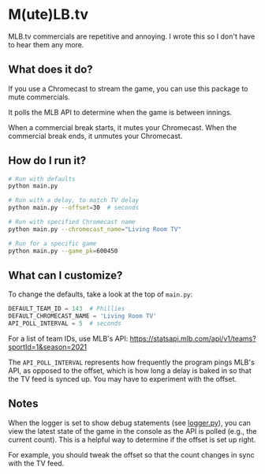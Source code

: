 # M(ute)LB.tv

MLB.tv commercials are repetitive and annoying. I wrote this so I don't have to hear them any more.

## What does it do?

If you use a Chromecast to stream the game, you can use this package to mute commercials.

It polls the MLB API to determine when the game is between innings.

When a commercial break starts, it mutes your Chromecast. When the commercial break ends, it unmutes your Chromecast.

## How do I run it?

```bash
# Run with defaults
python main.py

# Run with a delay, to match TV delay
python main.py --offset=30  # seconds

# Run with specified Chromecast name
python main.py --chromecast_name="Living Room TV"

# Run for a specific game
python main.py --game_pk=600450
```

## What can I customize?

To change the defaults, take a look at the top of `main.py`:

```python
DEFAULT_TEAM_ID = 143  # Phillies
DEFAULT_CHROMECAST_NAME = 'Living Room TV'
API_POLL_INTERVAL = 5  # seconds
```

For a list of team IDs, use MLB's API: https://statsapi.mlb.com/api/v1/teams?sportId=1&season=2021

The `API_POLL_INTERVAL` represents how frequently the program pings MLB's API, as opposed to the offset, which is how long a delay is baked in so that the TV feed is synced up. You may have to experiment with the offset.

## Notes

When the logger is set to show debug statements (see [logger.py](./logger.py)), you can view the latest state of the game in the console as the API is polled (e.g., the current count). This is a helpful way to determine if the offset is set up right.

For example, you should tweak the offset so that the count changes in sync with the TV feed.
